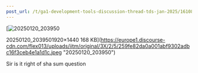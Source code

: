 ```yaml
---
post_url: /t/ga1-development-tools-discussion-thread-tds-jan-2025/161083/77
---
```

[![20250120_203950](https://europe1.discourse-cdn.com/flex013/uploads/iitm/optimized/3X/2/5/259fe82da0a001abf9302adbc16f3ceb4e1a1d1c_2_666x500.jpeg)

20250120\_2039501920×1440 168 KB](https://europe1.discourse-cdn.com/flex013/uploads/iitm/original/3X/2/5/259fe82da0a001abf9302adbc16f3ceb4e1a1d1c.jpeg "20250120_203950")

  
Sir is it right of sha sum question